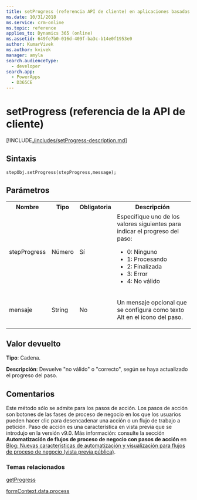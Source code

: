 ```yaml
---
title: setProgress (referencia API de cliente) en aplicaciones basadas en modelo| MicrosoftDocs
ms.date: 10/31/2018
ms.service: crm-online
ms.topic: reference
applies_to: Dynamics 365 (online)
ms.assetid: 649fe7b0-016d-409f-ba3c-b14e0f1953e0
author: KumarVivek
ms.author: kvivek
manager: amyla
search.audienceType:
  - developer
search.app:
  - PowerApps
  - D365CE
---
```

# <a name="setprogress-client-api-reference"></a>setProgress (referencia de la API de cliente)



[!INCLUDE[./includes/setProgress-description.md](./includes/setProgress-description.md)]

## <a name="syntax"></a>Sintaxis

`stepObj.setProgress(stepProgress,message);`

## <a name="parameters"></a>Parámetros

<table style="width:100%">
<tr>
<th>Nombre</th>
<th>Tipo</th>
<th>Obligatoria</th>
<th>Descripción</th>
</tr>
<tr>
<td>stepProgress</td>
<td>Número</td>
<td>Sí</td>
<td>Especifique uno de los valores siguientes para indicar el progreso del paso:
<ul>
<li>0: Ninguno</li>
<li>1: Procesando</li>
<li>2: Finalizada</li>
<li>3: Error</li>
<li>4: No válido</li>
</ul>
</td>
</tr>
<tr>
<td>mensaje</td>
<td>String</td>
<td>No</td>
<td><p>Un mensaje opcional que se configura como texto Alt en el icono del paso.</td>
</tr>
</table>


## <a name="return-value"></a>Valor devuelto

**Tipo**: Cadena. 

**Descripción**: Devuelve "no válido" o "correcto", según se haya actualizado el progreso del paso.

## <a name="remarks"></a>Comentarios

Este método sólo se admite para los pasos de acción. Los pasos de acción son botones de las fases de proceso de negocio en los que los usuarios pueden hacer clic para desencadenar una acción o un flujo de trabajo a petición. Paso de acción es una característica en vista previa que se introdujo en la versión v9.0. Más información: consulte la sección **Automatización de flujos de proceso de negocio con pasos de acción** en [Blog: Nuevas características de automatización y visualización para flujos de proceso de negocio (vista previa pública)](https://blogs.msdn.microsoft.com/crm/2017/10/25/new-automation-and-visualization-features-for-business-process-flows-public-preview/).

### <a name="related-topics"></a>Temas relacionados

[getProgress](getprogress.md)
 
[formContext.data.process](../../formContext-data-process.md)

